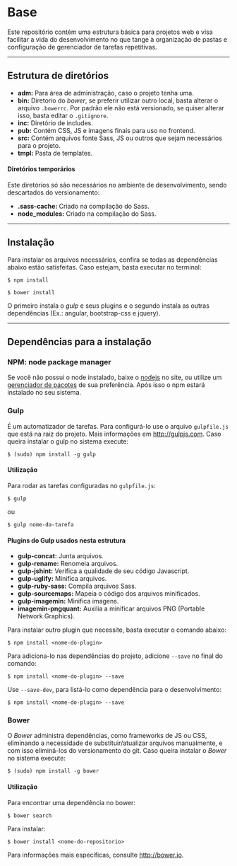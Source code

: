 # Base

Este repositório contém uma estrutura básica para projetos web e visa facilitar a vida do desenvolvimento no que tange à organização de pastas e configuração de gerenciador de tarefas repetitivas.

***

## Estrutura de diretórios
- **adm:** Para área de administração, caso o projeto tenha uma.
- **bin:** Diretorio do *bower*, se preferir utilizar outro local, basta alterar o arquivo `.bowerrc`. Por padrão ele não está versionado, se quiser alterar isso, basta editar o `.gitignore`.
- **inc:** Diretório de includes.
- **pub:** Contém CSS, JS e imagens finais para uso no frontend.
- **src:** Contém arquivos fonte Sass, JS ou outros que sejam necessários para o projeto.
- **tmpl:** Pasta de templates.

#### Diretórios temporários
Este diretórios só são necessários no ambiente de desenvolvimento, sendo descartados do versionamento:

- **.sass-cache:** Criado na compilação do Sass.
- **node_modules:** Criado na compilação do Sass.

***

## Instalação
Para instalar os arquivos necessários, confira se todas as dependências abaixo estão satisfeitas. Caso estejam, basta executar no terminal:

```
$ npm install
```

```
$ bower install
```

O primeiro instala o *gulp* e seus plugins e o segundo instala as outras dependências (Ex.: angular, bootstrap-css e jquery).

***


## Dependências para a instalação

### NPM: node package manager
Se você não possui o node instalado, baixe o [nodejs](https://nodejs.org) no site, ou utilize um [gerenciador de pacotes](https://nodejs.org/en/download/package-manager/) de sua preferência. Após isso o npm estará instalado no seu sistema.

### Gulp
É um automatizador de tarefas. Para configurá-lo use o arquivo `gulpfile.js` que está na raiz do projeto. Mais informações em http://gulpjs.com. Caso queira instalar o gulp no sistema execute:

```
$ (sudo) npm install -g gulp
```

#### Utilização
Para rodar as tarefas configuradas no `gulpfile.js`:

```
$ gulp
```
ou

```
$ gulp nome-da-tarefa
```

#### Plugins do Gulp usados nesta estrutura
- **gulp-concat:** Junta arquivos.
- **gulp-rename:** Renomeia arquivos.
- **gulp-jshint:** Verifica a qualidade de seu código Javascript.
- **gulp-uglify:** Minifica arquivos.
- **gulp-ruby-sass:** Compila arquivos Sass.
- **gulp-sourcemaps:** Mapeia o código dos arquivos minificados.
- **gulp-imagemin:** Minifica imagens.
- **imagemin-pngquant:** Auxilia a minificar arquivos PNG (Portable Network Graphics).

Para instalar outro plugin que necessite, basta executar o comando abaixo:

```
$ npm install <nome-do-plugin>
```

Para adiciona-lo nas dependências do projeto, adicione `--save` no final do comando:

```
$ npm install <nome-do-plugin> --save
```

Use `--save-dev`, para listá-lo como dependência para o desenvolvimento:

```
$ npm install <nome-do-plugin> --save
```

### Bower
O *Bower* administra dependências, como frameworks de JS ou CSS, eliminando a necessidade de substituir/atualizar arquivos manualmente, e com isso  eliminá-los do versionamento do git. Caso queira instalar o *Bower* no sistema execute:

```
$ (sudo) npm install -g bower
```

#### Utilização
Para encontrar uma dependência no bower:
```
$ bower search
```

Para instalar:
```
$ bower install <nome-do-repositorio>
```

Para informações mais específicas, consulte http://bower.io.

